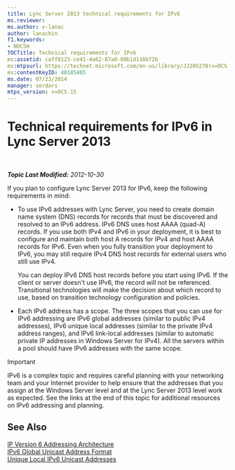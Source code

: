```yaml
---
title: Lync Server 2013 technical requirements for IPv6
ms.reviewer: 
ms.author: v-lanac
author: lanachin
f1.keywords:
- NOCSH
TOCTitle: Technical requirements for IPv6
ms:assetid: caff0123-ce41-4a62-87a0-00b1d118b72b
ms:mtpsurl: https://technet.microsoft.com/en-us/library/JJ205278(v=OCS.15)
ms:contentKeyID: 48185465
ms.date: 07/23/2014
manager: serdars
mtps_version: v=OCS.15
---
```


<div data-xmlns="http://www.w3.org/1999/xhtml">

<div class="topic" data-xmlns="http://www.w3.org/1999/xhtml" data-msxsl="urn:schemas-microsoft-com:xslt" data-cs="https://msdn.microsoft.com/">

<div data-asp="https://msdn2.microsoft.com/asp">

# Technical requirements for IPv6 in Lync Server 2013

</div>

<div id="mainSection">

<div id="mainBody">

<span> </span>

_**Topic Last Modified:** 2012-10-30_

If you plan to configure Lync Server 2013 for IPv6, keep the following requirements in mind:

  - To use IPv6 addresses with Lync Server, you need to create domain name system (DNS) records for records that must be discovered and resolved to an IPv6 address. IPv6 DNS uses host AAAA (quad-A) records. If you use both IPv4 and IPv6 in your deployment, it is best to configure and maintain both host A records for IPv4 and host AAAA records for IPv6. Even when you fully transition your deployment to IPv6, you may still require IPv4 DNS host records for external users who still use IPv4.
    
    You can deploy IPv6 DNS host records before you start using IPv6. If the client or server doesn't use IPv6, the record will not be referenced. Transitional technologies will make the decision about which record to use, based on transition technology configuration and policies.

  - Each IPv6 address has a scope. The three scopes that you can use for IPv6 addressing are IPv6 global addresses (similar to public IPv4 addresses), IPv6 unique local addresses (similar to the private IPv4 address ranges), and IPv6 link-local addresses (similar to automatic private IP addresses in Windows Server for IPv4). All the servers within a pool should have IPv6 addresses with the same scope.

<div>


> [!IMPORTANT]  
> IPv6 is a complex topic and requires careful planning with your networking team and your Internet provider to help ensure that the addresses that you assign at the Windows Server level and at the Lync Server 2013 level work as expected. See the links at the end of this topic for additional resources on IPv6 addressing and planning.



</div>

<div>

## See Also


[IP Version 6 Addressing Architecture](https://tools.ietf.org/html/rfc4291)  
[IPv6 Global Unicast Address Format](https://tools.ietf.org/html/rfc3587)  
[Unique Local IPv6 Unicast Addresses](https://tools.ietf.org/html/rfc4193)  
  

</div>

</div>

<span> </span>

</div>

</div>

</div>

